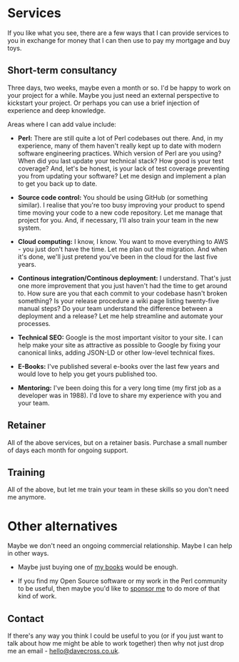 # Services

If you like what you see, there are a few ways that I can provide services
to you in exchange for money that I can then use to pay my mortgage and
buy toys.

## Short-term consultancy

Three days, two weeks, maybe even a month or so. I'd be happy to work
on your project for a while. Maybe you just need an external perspective
to kickstart your project. Or perhaps you can use a brief injection of
experience and deep knowledge.

Areas where I can add value include:

* **Perl:** There are still quite a lot of Perl codebases out there. And,
in my experience, many of them haven't really kept up to date with modern
software engineering practices. Which version of Perl are you using? When
did you last update your technical stack? How good is your test coverage?
And, let's be honest, is your lack of test coverage preventing you from
updating your software? Let me design and implement a plan to get you back
up to date.

* **Source code control:** You should be using GitHub (or something similar).
I realise that you're too busy improving your product to spend time moving
your code to a new code repository. Let me manage that project for you.
And, if necessary, I'll also train your team in the new system.

* **Cloud computing:** I know, I know. You want to move everything to AWS -
you just don't have the time. Let me plan out the migration. And when it's
done, we'll just pretend you've been in the cloud for the last five years.

* **Continous integration/Continous deployment:** I understand. That's just
one more improvement that you just haven't had the time to get around to.
How sure are you that each commit to your codebase hasn't broken something?
Is your release procedure a wiki page listing twenty-five manual steps? Do
your team understand the difference between a deployment and a release? Let
me help streamline and automate your processes.

* **Technical SEO:** Google is the most important visitor to your site. I
can help make your site as attractive as possible to Google by fixing your
canonical links, adding JSON-LD or other low-level technical fixes.

* **E-Books:** I've published several e-books over the last few years and
would love to help you get yours published too.

* **Mentoring:** I've been doing this for a very long time (my first
job as a developer was in 1988). I'd love to share my experience with you
and your team.

## Retainer

All of the above services, but on a retainer basis. Purchase a small number
of days each month for ongoing support.

## Training

All of the above, but let me train your team in these skills so you don't
need me anymore.

# Other alternatives

Maybe we don't need an ongoing commercial relationship. Maybe I can help in
other ways.

* Maybe just buying one of [my books](https://davecross.co.uk/books/) would
be enough.

* If you find my Open Source software or my work in the Perl community to
be useful, then maybe you'd like to
[sponsor me](https://github.com/sponsors/davorg) to do more of that kind
of work.

## Contact

If there's any way you think I could be useful to you (or if you just want
to talk about how me might be able to work together) then why not just
drop me an email - [hello@davecross.co.uk](mailto:hello@davecross.co.uk).
